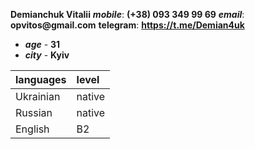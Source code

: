 __Demianchuk Vitalii__
___mobile___: __(+38) 093 349 99 69__
___email___: __opvitos@gmail.com__
__telegram__: __https://t.me/Demian4uk__
* ___age___ - __31__
* ___city___ - __Kyiv__

languages | level |
:---------|:------|
Ukrainian |native |
Russian   |native |
English   |  B2   |

